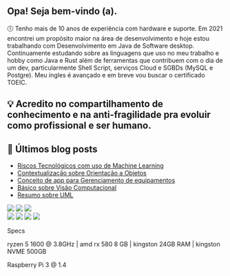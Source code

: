 
## Opa! Seja bem-vindo (a).

🕔 Tenho mais de 10 anos de experiência com hardware e suporte. Em 2021 encontrei um propósito maior na área de desenvolvimento e hoje estou trabalhando com Desenvolvimento em Java de Software desktop. Continuamente estudando sobre as linguagens que uso no meu trabalho e hobby como Java e Rust além de ferramentas que contribuem com o dia de um dev, particularmente Shell Script, serviços Cloud e SGBDs (MySQL e Postgre).
Meu ingles é avançado e em breve vou buscar o certificado TOEIC.

## 💡 Acredito no compartilhamento de conhecimento e na anti-fragilidade pra evoluir como profissional e ser humano.

##  📝 Últimos blog posts
<!-- BLOG-POST-LIST:START -->
- [Riscos Tecnológicos com uso de Machine Learning](https://dev.to/guithomas/riscos-tecnologicos-com-uso-de-machine-learning-161m)
- [Contextualização sobre Orientação a Objetos](https://dev.to/guithomas/contextualizacao-sobre-orientacao-a-objetos-gfn)
- [Conceito de app para Gerenciamento de equipamentos](https://dev.to/guithomas/conceito-de-app-para-gerenciamento-de-equipamentos-31lg)
- [Básico sobre Visão Computacional](https://dev.to/guithomas/visao-computacional-129m)
- [Resumo sobre UML](https://dev.to/guithomas/resumo-sobre-uml-3bi0)
<!-- BLOG-POST-LIST:END -->


<div>
<a href="https://www.linkedin.com/in/guilhermethomas/v" target="_blank"><img src="https://img.shields.io/badge/-LinkedIn-%230077B5?style=for-the-badge&logo=linkedin&logoColor=white" target="_blank"></a>
<a href="https://www.instagram.com/guisithos" target="_blank"><img src="https://img.shields.io/badge/-Instagram-%23E4405F?style=for-the-badge&logo=instagram&logoColor=white" target="_blank"></a>
<a href="hhttps://dev.to/guithomas" target="_blank"><img src="https://img.shields.io/badge/dev.to-0A0A0A?style=for-the-badge&logo=dev.to&logoColor=white" target="_blank"></a>
 
</div>

<div>
 <img src="https://img.shields.io/badge/Java-ED8B00?style=for-the-badge&logo=java&logoColor=white" target="_blank">
 <img src="https://img.shields.io/badge/rust-%23000000.svg?style=for-the-badge&logo=rust&logoColor=white" target="_blank">
 <img src="https://img.shields.io/badge/postgres-%23316192.svg?style=for-the-badge&logo=postgresql&logoColor=white" target="_blank">
 <img src="https://img.shields.io/badge/shell_script-%23121011.svg?style=for-the-badge&logo=gnu-bash&logoColor=white" target="_blank">

 

 
</div>

Specs

ryzen 5 1600 @ 3.8GHz | amd rx 580 8 GB | kingston 24GB RAM | kingston NVME 500GB

Raspberry Pi 3 @ 1.4
  

